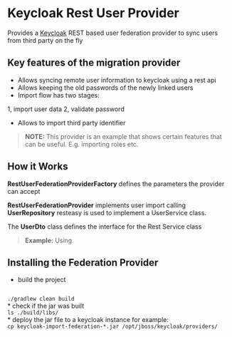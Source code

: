 # Keycloak Rest User Provider
  
Provides a [Keycloak][0] REST based user federation provider to sync users from third party on the fly 

## Key features of the migration provider

* Allows syncing remote user information to keycloak using a rest api
* Allows keeping the old passwords of the newly linked users
* Import flow has two stages:

1, import user data
2, validate password

* Allows to import third party identifier

> **NOTE:** This provider is an example that shows certain features that can be useful. E.g. importing roles etc.

## How it Works

**RestUserFederationProviderFactory** defines the parameters the provider can accept

**RestUserFederationProvider** implements user import calling **UserRepository** 
 resteasy is used to implement a UserService class.

The **UserDto** class defines the interface for the Rest Service class

> **Example:** Using 

## Installing the Federation Provider

* build the project
<code>
./gradlew clean build
</code>
* check if the jar was built
<code>
ls ./build/libs/
</code>
* deploy the jar file to a keycloak instance for example:
<code>
cp keycloak-import-federation-*.jar /opt/jboss/keycloak/providers/
</code>

[0]: http://keycloak.jboss.org/

